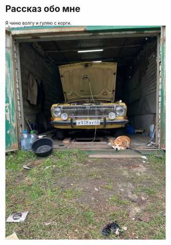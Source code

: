 # Рассказ обо мне 

Я чиню волгу и гуляю с корги.
![волгаисобака](img/photo_2023-05-31_17-43-10.jpg)
